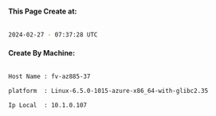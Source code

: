 
   
#### This Page Create at:

```bash

2024-02-27 - 07:37:28 UTC

```

#### Create By Machine:

```bash

Host Name : fv-az885-37

platform  : Linux-6.5.0-1015-azure-x86_64-with-glibc2.35

Ip Local  : 10.1.0.107

```

